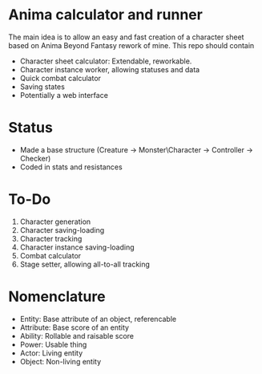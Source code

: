 # Anima calculator and runner
The main idea is to allow an easy and fast creation of a character sheet
based on Anima Beyond Fantasy rework of mine.
This repo should contain
* Character sheet calculator: Extendable, reworkable.
* Character instance worker, allowing statuses and data
* Quick combat calculator
* Saving states
* Potentially a web interface

# Status
* Made a base structure (Creature -> Monster\Character -> Controller -> Checker)
* Coded in stats and resistances

# To-Do
1) Character generation
2) Character saving-loading
3) Character tracking
4) Character instance saving-loading
5) Combat calculator
6) Stage setter, allowing all-to-all tracking

# Nomenclature
* Entity: Base attribute of an object, referencable
* Attribute: Base score of an entity
* Ability: Rollable and raisable score
* Power: Usable thing
* Actor: Living entity
* Object: Non-living entity